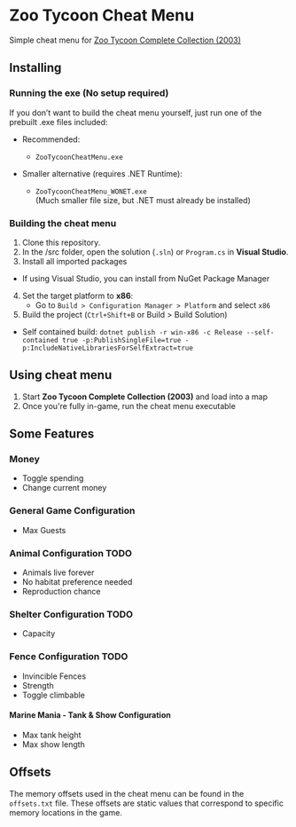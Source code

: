 # Zoo Tycoon Cheat Menu

Simple cheat menu for [Zoo Tycoon Complete Collection (2003)](https://github.com/JahsiasWhite/ZooTycoonCompleteCollection-NOCD)

## Installing

### Running the exe (No setup required)

If you don’t want to build the cheat menu yourself, just run one of the prebuilt .exe files included:

- Recommended:

  - `ZooTycoonCheatMenu.exe`</br>

- Smaller alternative (requires .NET Runtime):

  - `ZooTycoonCheatMenu_WONET.exe`</br>
    (Much smaller file size, but .NET must already be installed)

### Building the cheat menu

1. Clone this repository.
2. In the /src folder, open the solution (`.sln`) or `Program.cs` in **Visual Studio**.
3. Install all imported packages

- If using Visual Studio, you can install from NuGet Package Manager

4. Set the target platform to **x86**:
   - Go to `Build > Configuration Manager > Platform` and select `x86`
5. Build the project (`Ctrl+Shift+B` or Build > Build Solution)

- Self contained build: `dotnet publish -r win-x86 -c Release --self-contained true -p:PublishSingleFile=true -p:IncludeNativeLibrariesForSelfExtract=true`

## Using cheat menu

1. Start **Zoo Tycoon Complete Collection (2003)** and load into a map
2. Once you're fully in-game, run the cheat menu executable

## Some Features

### Money

- Toggle spending
- Change current money

### General Game Configuration

- Max Guests

### Animal Configuration TODO

- Animals live forever
- No habitat preference needed
- Reproduction chance

### Shelter Configuration TODO

- Capacity

### Fence Configuration TODO

- Invincible Fences
- Strength
- Toggle climbable

#### Marine Mania - Tank & Show Configuration

- Max tank height
- Max show length

## Offsets

The memory offsets used in the cheat menu can be found in the `offsets.txt` file. These offsets are static values that correspond to specific memory locations in the game.
